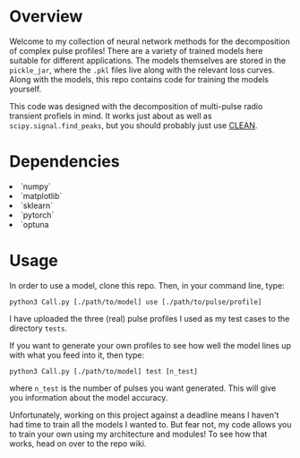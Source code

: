 <h1>Overview</h1>

Welcome to my collection of neural network methods for the decomposition of complex pulse profiles! There are a variety of trained models here suitable for different applications. The models themselves are stored in the `pickle_jar`, where the `.pkl` files live along with the relevant loss curves. Along with the models, this repo contains code for training the models yourself. 

This code was designed with the decomposition of multi-pulse radio transient profiels in mind. It works just about as well as `scipy.signal.find_peaks`, but you should probably just use <a href = "https://iopscience.iop.org/article/10.3847/1538-4357/ad1ce7/meta">CLEAN</a>.

<h1> Dependencies </h1>


<li>`numpy`</li>
<li>`matplotlib`</li>
<li>`sklearn`</li>
<li>`pytorch`</li>
<li>`optuna</li>

<h1>Usage</h1>
In order to use a model, clone this repo. Then, in your command line, type:

`python3 Call.py [./path/to/model] use [./path/to/pulse/profile]`

I have uploaded the three (real) pulse profiles I used as my test cases to the directory `tests`. 

If you want to generate your own profiles to see how well the model lines up with what you feed into it, then type:

`python3 Call.py [./path/to/model] test [n_test]`

where `n_test` is the number of pulses you want generated. This will give you information about the model accuracy. 

Unfortunately, working on this project against a deadline means I haven't had time to train all the models I wanted to. But fear not, my code allows you to train your own using my architecture and modules! To see how that works, head on over to the repo wiki.
